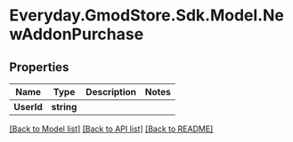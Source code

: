 # Everyday.GmodStore.Sdk.Model.NewAddonPurchase
## Properties

Name | Type | Description | Notes
------------ | ------------- | ------------- | -------------
**UserId** | **string** |  | 

[[Back to Model list]](../README.md#documentation-for-models) [[Back to API list]](../README.md#documentation-for-api-endpoints) [[Back to README]](../README.md)

